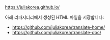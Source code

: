 https://juliakorea.github.io/

아래 리파지터리에서 생성된 HTML 파일을 저장합니다:
- https://github.com/juliakorea/translate-home/
- https://github.com/juliakorea/translate-doc/
